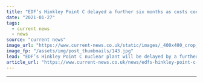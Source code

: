```yaml
---
title: "EDF’s Hinkley Point C delayed a further six months as costs continue to grow"
date: "2021-01-27"
tags: 
  - current news
  - news
source: "current news"
image_url: "https://www.current-news.co.uk/static/images/_400x400_crop_center-center/EDF-Hinkley-Point-C-update.jpg"
image_fp: "/assets/img/post_thumbnails/143.jpg"
lead: "EDF’s Hinkley Point C nuclear plant will be delayed by a further six months due to disruption from COVID-19."
article_url: "https://www.current-news.co.uk/news/edfs-hinkley-point-c-delayed-a-further-six-months-as-costs-continue-to-grow?utm_source=rss-feeds&utm_medium=rss&utm_campaign=rss"
---
```


---
